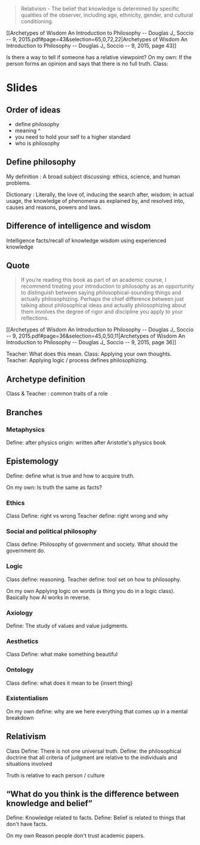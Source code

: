 > Relativism - The belief that knowledge is determined by specific qualities of the observer, including age, ethnicity, gender, and cultural conditioning.

[[Archetypes of Wisdom An Introduction to Philosophy -- Douglas J_ Soccio -- 9, 2015.pdf#page=43&selection=65,0,72,22|Archetypes of Wisdom An Introduction to Philosophy -- Douglas J_ Soccio -- 9, 2015, page 43]]

Is there a way to tell if someone has a relative viewpoint?
	On my own: If the person forms an opinion and says that there is no full truth.
	Class:

# Slides
## Order of ideas
- define philosophy
- meaning ^
- you need to hold your self to a higher standard
- who is philosophy
## Define philosophy
My definition : A broad subject discussing: ethics, science, and human problems.

Dictionary : Literally, the love of, inducing the search after, wisdom; in actual usage, the knowledge of phenomena as explained by, and resolved into, causes and reasons, powers and laws. 

## Difference of intelligence and wisdom
Intelligence facts/recall of knowledge
wisdom using experienced knowledge 

## Quote
> If you’re reading this book as part of an academic course, I recommend treating your introduction to philosophy as an opportunity to distinguish between saying philosophical-sounding things and actually philosophizing. Perhaps the chief difference between just talking about philosophical ideas and actually philosophizing about them involves the degree of rigor and discipline you apply to your reflections.

[[Archetypes of Wisdom An Introduction to Philosophy -- Douglas J_ Soccio -- 9, 2015.pdf#page=36&selection=45,0,50,11|Archetypes of Wisdom An Introduction to Philosophy -- Douglas J_ Soccio -- 9, 2015, page 36]]

Teacher: What does this mean.
Class: Applying your own thoughts.
Teacher: Applying logic / process defines philosophizing.

## Archetype definition
Class & Teacher : common traits of a role

## Branches

### Metaphysics
Define: after physics 
origin: written after Aristotle's physics book

## Epistemology
Define: define what is true and how to acquire truth.

On my own: Is truth the same as facts?

### Ethics
Class Define: right vs wrong
Teacher define: right wrong and why

### Social and political philosophy
Class define: Philosophy of government and society. What should the government do.

### Logic
Class define: reasoning.
Teacher define: tool set on how to philosophy.

On my own Applying logic on words (a thing you do in a logic class). Basically how AI works in reverse.
### Axiology
Define: The study of values and value judgments. 

### Aesthetics
Class Define: what make something beautiful

### Ontology
Class define: what does it mean to be {insert thing}

### Existentialism
On my own define: why are we here everything that comes up in a mental breakdown

## Relativism
Class Define: There is not one universal truth.
Define: the philosophical doctrine that all criteria of judgment are relative to the individuals and situations involved

Truth is relative to each person / culture

## “What do you think is the difference between knowledge and belief”
Define: Knowledge related to facts.
Define: Belief is related to things that don't have facts.

On my own Reason people don't trust academic papers.
